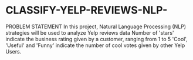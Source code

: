 # CLASSIFY-YELP-REVIEWS-NLP-
PROBLEM STATEMENT In this project, Natural Language Processing (NLP) strategies will be used to analyze Yelp reviews data Number of 'stars' indicate the business rating given by a customer, ranging from 1 to 5 'Cool', 'Useful' and 'Funny' indicate the number of cool votes given by other Yelp Users.
